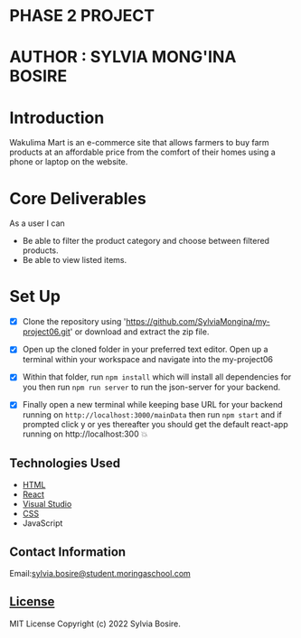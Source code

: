 # PHASE 2 PROJECT
# AUTHOR : SYLVIA MONG'INA BOSIRE

# Introduction 
Wakulima Mart is an e-commerce site that allows farmers to buy farm products at an affordable price from the comfort of their homes using a phone or laptop on the website.

# Core Deliverables
 As a user I can
* Be able to filter the product category and choose between filtered products.
* Be able to view listed items. 

# Set Up
- [x] Clone the repository using 'https://github.com/SylviaMongina/my-project06.git' or download and extract the zip file.
- [x] Open up the cloned folder in your preferred text editor. Open up a terminal within your workspace and navigate into the my-project06
- [x] Within that folder, run `npm install` which will install all dependencies for you then run `npm run server` to run the json-server for your backend.
- [x] Finally open a new terminal while keeping base URL for your backend running on `http://localhost:3000/mainData` then run `npm start` and if prompted click y or yes thereafter you should get the default react-app running on http://localhost:300 :boom:


## Technologies Used
   * [HTML](https://html.com/)
   * [React](https://reactjs.org/)
   * [Visual Studio ](https://code.visualstudio.com/download)
   * [CSS](http://css.com/)
   * JavaScript

## Contact Information
   Email:sylvia.bosire@student.moringaschool.com

## [License](LICENSE)
   
MIT License
Copyright (c) 2022 Sylvia Bosire.